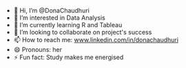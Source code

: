 - 👋 Hi, I’m @DonaChaudhuri
- 👀 I’m interested in Data Analysis
- 🌱 I’m currently learning R and Tableau
- 💞️ I’m looking to collaborate on project's success
- 📫 How to reach me: www.linkedin.com/in/donachaudhuri
- 😄 Pronouns: her
- ⚡ Fun fact: Study makes me energised

<!---
DonaChaudhuri/DonaChaudhuri is a ✨ special ✨ repository because its `README.md` (this file) appears on your GitHub profile.
You can click the Preview link to take a look at your changes.
--->
